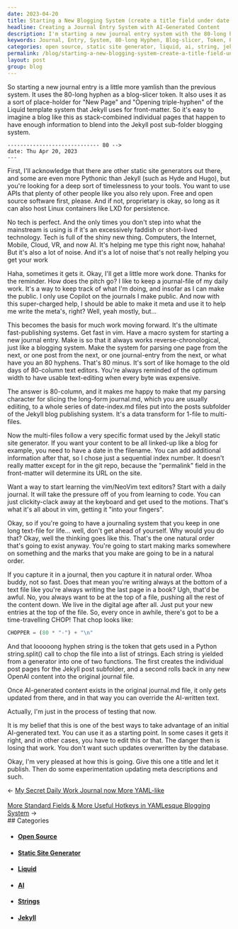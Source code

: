 ```yaml
---
date: 2023-04-20
title: Starting a New Blogging System (create a title field under date to release)
headline: Creating a Journal Entry System with AI-Generated Content
description: I'm starting a new journal entry system with the 80-long hyphen as a blog-slicer token and place-holder for the Liquid template system. I'm using Jekyll, an open source static site generator, and a macro system to ensure reverse-chronological entries.
keywords: Journal, Entry, System, 80-long Hyphen, Blog-slicer, Token, Place-holder, Liquid, Template, Jekyll, Open Source, Static Site Generator, Macro System, Reverse-chronological, AI-generated, Content, Chopper, Strings, Date-index, Function, Update, AI
categories: open source, static site generator, liquid, ai, string, jekyll
permalink: /blog/starting-a-new-blogging-system-create-a-title-field-under-date-to-release/
layout: post
group: blog
---
```



So starting a new journal entry is a little more yamlish than the previous
system. It uses the 80-long hyphen as a blog-slicer token. It also uses it as a
sort of place-holder for "New Page" and "Opening triple-hyphen" of the Liquid
template system that Jekyll uses for front-matter. So it's easy to imagine a
blog like this as stack-combined individual pages that happen to have enough
information to blend into the Jekyll post sub-folder blogging system.

    ----------------------------- 80 -->
    date: Thu Apr 20, 2023
    ---

First, I'll acknowledge that there are other static site generators out there,
and some are even more Pythonic than Jekyll (such as Hyde and Hugo), but you're
looking for a deep sort of timelessness to your tools. You want to use APIs
that plenty of other people like you also rely upon. Free and open source
software first, please. And if not, proprietary is okay, so long as it can also
host Linux containers like LXD for persistence.

No tech is perfect. And the only times you don't step into what the mainstream
is using is if it's an excessively faddish or short-lived technology. Tech is
full of the shiny new thing. Computers, the Internet, Mobile, Cloud, VR, and
now AI. It's helping me type this right now, hahaha! But it's also a lot of
noise. And it's a lot of noise that's not really helping you get your work

Haha, sometimes it gets it. Okay, I'll get a little more work done. Thanks for
the reminder. How does the pitch go? I like to keep a journal-file of my daily
work. It's a way to keep track of what I'm doing, and insofar as I can make the
public. I only use Copilot on the journals I make public. And now with this
super-charged help, I should be able to make it meta and use it to help me
write the meta's, right? Well, yeah mostly, but...

This becomes the basis for much work moving forward. It's the ultimate
fast-publishing systems. Get fast in vim. Have a macro system for starting a
new journal entry. Make is so that it always works reverse-chronological, just
like a blogging system. Make the system for parsing one page from the next, or
one post from the next, or one journal-entry from the next, or what have you
an 80 hyphens. That's 80 minus. It's sort of like homage to the old days of
80-column text editors. You're always reminded of the optimum width to have
usable text-editing when every byte was expensive.

The answer is 80-column, and it makes me happy to make that my parsing
character for slicing the long-form journal.md, which you are usually ediiting,
to a whole series of date-index.md files put into the posts subfolder of the
Jekyll blog publishing system. It's a data transform for 1-file to multi-files.

Now the multi-files follow a very specific format used by the Jekyll static
site generator. If you want your content to be all linked-up like a blog for
example, you need to have a date in the filename. You can add additional
information after that, so I chose just a sequential index number. It doesn't
really matter except for in the git repo, because the "permalink" field in the
front-matter will determine its URL on the site.

Want a way to start learning the vim/NeoVim text editors? Start with a daily
journal. It will take the pressure off of you from learning to code. You can
just clickity-clack away at the keyboard and get used to the motions. That's
what it's all about in vim, getting it "into your fingers".

Okay, so if you're going to have a journaling system that you keep in one long
text-file for life... well, don't get ahead of yourself. Why would you do that?
Okay, well the thinking goes like this. That's the one natural order that's
going to exist anyway. You're going to start making marks somewhere on
something and the marks that you make are going to be in a natural order.

If you capture it in a journal, then you capture it in natural order. Whoa
buddy, not so fast. Does that mean you're writing always at the bottom of a
text file like you're always writing the last page in a book? Ugh, that'd be
awful. No, you always want to be at the top of a file, pushing all the rest of
the content down. We live in the digital age after all. Just put your new
entries at the top of the file. So, every once in awhile, there's got to be a
time-travelling CHOP! That chop looks like:

```python
CHOPPER = (80 * "-") + "\n"
```

And that looooong hyphen string is the token that gets used in a Python
string.split() call to chop the file into a list of strings. Each string is
yielded from a generator into one of two functions. The first creates the
individual post pages for the Jekyll post subfolder, and a second rolls back in
any new OpenAI content into the original journal file.

Once AI-generated content exists in the original journal.md file, it only gets
updated from there, and in that way you can override the AI-written text.

Actually, I'm just in the process of testing that now.

It is my belief that this is one of the best ways to take advantage of an
initial AI-generated text. You can use it as a starting point. In some cases it
gets it right, and in other cases, you have to edit this or that. The danger
then is losing that work. You don't want such updates overwritten by the
database.

Okay, I'm very pleased at how this is going. Give this one a title and let it
publish. Then do some experimentation updating meta descriptions and such.


<div class="arrow-links"><div class="post-nav-prev"><span class="arrow">&larr;&nbsp;</span><a href="/blog/my-secret-daily-work-journal-now-more-yaml-like/">My Secret Daily Work Journal now More YAML-like</a></div> &nbsp; <div class="post-nav-next"><a href="/blog/more-standard-fields-more-useful-hotkeys-in-yamlesque-blogging-system/">More Standard Fields & More Useful Hotkeys in YAMLesque Blogging System</a><span class="arrow">&nbsp;&rarr;</span></div></div>
## Categories

<ul>
<li><h4><a href='/open-source/'>Open Source</a></h4></li>
<li><h4><a href='/static-site-generator/'>Static Site Generator</a></h4></li>
<li><h4><a href='/liquid/'>Liquid</a></h4></li>
<li><h4><a href='/ai/'>AI</a></h4></li>
<li><h4><a href='/string/'>Strings</a></h4></li>
<li><h4><a href='/jekyll/'>Jekyll</a></h4></li></ul>